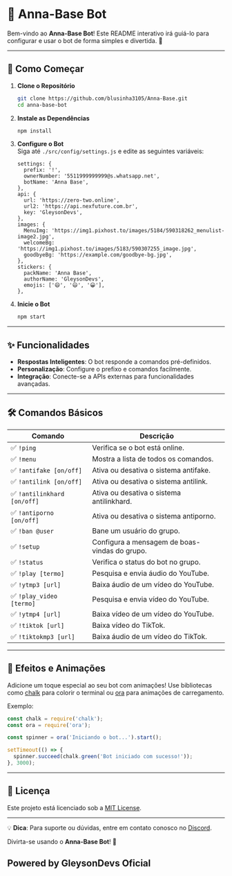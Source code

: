 
# 🤖 Anna-Base Bot

Bem-vindo ao **Anna-Base Bot**! Este README interativo irá guiá-lo para configurar e usar o bot de forma simples e divertida. 🌟

---

## 🚀 Como Começar

1. **Clone o Repositório**  
    ```bash
    git clone https://github.com/blusinha3105/Anna-Base.git
    cd anna-base-bot
    ```

2. **Instale as Dependências**  
    ```bash
    npm install
    ```

3. **Configure o Bot**  
    Siga até `./src/config/settings.js` e edite as seguintes variáveis:
    ```env
    settings: {
      prefix: '!',
      ownerNumber: '5511999999999@s.whatsapp.net',
      botName: 'Anna Base',
    },
    api: {
      url: 'https://zero-two.online',
      url2: 'https://api.nexfuture.com.br',
      key: 'GleysonDevs',
    },
    images: {
      MenuImg: 'https://img1.pixhost.to/images/5184/590318262_menulist-image2.jpg',
      welcomeBg: 'https://img1.pixhost.to/images/5183/590307255_image.jpg',
      goodbyeBg: 'https://example.com/goodbye-bg.jpg',
    },
    stickers: {
      packName: 'Anna Base',
      authorName: 'GleysonDevs',
      emojis: ['😄', '😃', '😀'],
    },
    ```

4. **Inicie o Bot**  
    ```bash
    npm start
    ```

---

## ✨ Funcionalidades

- **Respostas Inteligentes**: O bot responde a comandos pré-definidos.
- **Personalização**: Configure o prefixo e comandos facilmente.
- **Integração**: Conecte-se a APIs externas para funcionalidades avançadas.

---

## 🛠️ Comandos Básicos

| Comando            | Descrição                                      |
|--------------------|------------------------------------------------|
| ✅ `!ping`            | Verifica se o bot está online.                 |
| ✅  `!menu`            | Mostra a lista de todos os comandos.           |
| ✅  `!antifake [on/off]` | Ativa ou desativa o sistema antifake.        |
| ✅  `!antilink [on/off]` | Ativa ou desativa o sistema antilink.        |
| ✅  `!antilinkhard [on/off]` | Ativa ou desativa o sistema antilinkhard.  |
| ✅  `!antiporno [on/off]` | Ativa ou desativa o sistema antiporno.       |
| ✅  `!ban @user`       | Bane um usuário do grupo.                      |
| ✅  `!setup`           | Configura a mensagem de boas-vindas do grupo.  |
| ✅  `!status`          | Verifica o status do bot no grupo.             |
| ✅  `!play [termo]`    | Pesquisa e envia áudio do YouTube.             |
| ✅  `!ytmp3 [url]`     | Baixa áudio de um vídeo do YouTube.            |
| ✅  `!play_video [termo]` | Pesquisa e envia vídeo do YouTube.          |
| ✅  `!ytmp4 [url]`     | Baixa vídeo de um vídeo do YouTube.            |
| ✅  `!tiktok [url]`    | Baixa vídeo do TikTok.                         |
| ✅  `!tiktokmp3 [url]` | Baixa áudio de um vídeo do TikTok.             |

---

## 🌈 Efeitos e Animações

Adicione um toque especial ao seu bot com animações! Use bibliotecas como [chalk](https://www.npmjs.com/package/chalk) para colorir o terminal ou [ora](https://www.npmjs.com/package/ora) para animações de carregamento.

Exemplo:
```javascript
const chalk = require('chalk');
const ora = require('ora');

const spinner = ora('Iniciando o bot...').start();

setTimeout(() => {
  spinner.succeed(chalk.green('Bot iniciado com sucesso!'));
}, 3000);
```

---

## 📜 Licença

Este projeto está licenciado sob a [MIT License](LICENSE).

---

💡 **Dica**: Para suporte ou dúvidas, entre em contato conosco no [Discord](https://discord.com).

Divirta-se usando o **Anna-Base Bot**! 🎉
## Powered by GleysonDevs Oficial
